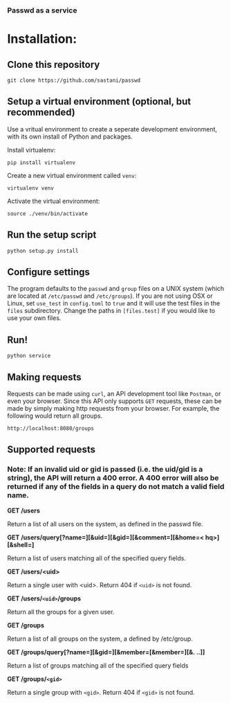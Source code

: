 ### Passwd as a service

# Installation:

## Clone this repository

``` 
git clone https://github.com/sastani/passwd 
```

## Setup a virtual environment (optional, but recommended)
Use a vritual environment to create a seperate development environment, with its own install of Python and packages.

Install virtualenv:

``` 
pip install virtualenv 
``` 

Create a new virtual environment called ``venv``:

``` 
virtualenv venv 
```

Activate the virtual environment:

``` 
source ./venv/bin/activate 
```

## Run the setup script

``` 
python setup.py install
```

## Configure settings 
The program defaults to the ``passwd`` and ``group`` files on a UNIX system (which are located at ``/etc/passwd`` and ``/etc/groups``).
If you are not using OSX or Linux, set ``use_test`` in ``config.toml`` to ``true`` and it will use the test files in the ``files`` subdirectory.
Change the paths in ``[files.test]`` if you would like to use your own files.

## Run!
``` 
python service
```

## Making requests
Requests can be made using ``curl``, an API development tool like ``Postman``, or even your browser.
Since this API only supports ``GET`` requests, these can be made by simply making http requests from your browser.
For example, the following would return all groups.

```
http://localhost:8080/groups
```

## Supported requests
### Note: If an invalid uid or gid is passed (i.e. the uid/gid is a string), the API will return a 400 error. A 400 error will also be returned if any of the fields in a query do not match a valid field name.


**GET /users**

Return a list of all users on the system, as defined in the passwd file.

**GET
/users/query[?name=<nq>][&uid=<uq>][&gid=<gq>][&comment=<cq>][&home=<
hq>][&shell=<sq>]**

Return a list of users matching all of the specified query fields.

**GET /users/&lt;uid&gt;**

Return a single user with &lt;uid&gt;. Return 404 if `<uid>` is not found.

**GET /users/`<uid>`/groups**

Return all the groups for a given user.

**GET /groups**

Return a list of all groups on the system, a defined by /etc/group.


**GET
/groups/query[?name=<nq>][&gid=<gq>][&member=<mq1>[&member=<mq2>][&.
..]]**

Return a list of groups matching all of the specified query fields

**GET /groups/`<gid>`**

Return a single group with `<gid>`. Return 404 if `<gid>` is not found.

